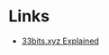 # Links

- [33bits.xyz Explained](https://www.notion.so/kugusha/33bits-xyz-Explained-20f6b7e59ed946b98a522498fe9b52de)
